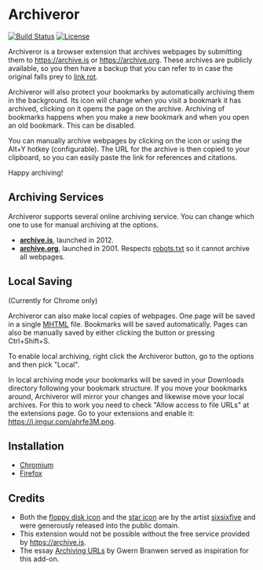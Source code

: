 # Archiveror

[![Build Status](https://travis-ci.org/rahiel/archiveror.svg?branch=master)](https://travis-ci.org/rahiel/archiveror)
[![License](https://img.shields.io/badge/License-GPLv3+-blue.svg)](https://github.com/rahiel/archiveror/blob/master/LICENSE.txt)

Archiveror is a browser extension that archives webpages by submitting them to
<https://archive.is> or <https://archive.org>. These archives are publicly
available, so you then have a backup that you can refer to in case the original
falls prey to [link rot](https://en.wikipedia.org/wiki/Link_rot).

Archiveror will also protect your bookmarks by automatically archiving them in
the background. Its icon will change when you visit a bookmark it has archived,
clicking on it opens the page on the archive. Archiving of bookmarks happens
when you make a new bookmark and when you open an old bookmark. This can be
disabled.

You can manually archive webpages by clicking on the icon or using the Alt+Y
hotkey (configurable). The URL for the archive is then copied to your clipboard,
so you can easily paste the link for references and citations.

Happy archiving!

## Archiving Services

Archiveror supports several online archiving service. You can change which one
to use for manual archiving at the options.

- [**archive.is**](https://archive.is), launched in 2012.
- [**archive.org**](https://archive.org/web/), launched in 2001. Respects
  [robots.txt](robot) so it cannot archive all webpages.

[robot]: https://en.wikipedia.org/wiki/Robots_exclusion_standard

## Local Saving
(Currently for Chrome only)

Archiveror can also make local copies of webpages. One page will be saved in a
single [MHTML](https://en.wikipedia.org/wiki/MHTML) file. Bookmarks will be
saved automatically. Pages can also be manually saved by either clicking the
button or pressing Ctrl+Shift+S.

To enable local archiving, right click the Archiveror button, go to the options
and then pick "Local".

In local archiving mode your bookmarks will be saved in your Downloads directory
following your bookmark structure. If you move your bookmarks around, Archiveror
will mirror your changes and likewise move your local archives. For this to work
you need to check "Allow access to file URLs" at the extensions page. Go to your
extensions and enable it: <https://i.imgur.com/ahrfe3M.png>.

## Installation

* [Chromium](https://chrome.google.com/webstore/detail/archiveror/cpjdnekhgjdecpmjglkcegchhiijadpb)
* [Firefox](https://addons.mozilla.org/firefox/addon/archiveror/)

## Credits

* Both the [floppy disk icon](floppy) and the [star icon](star) are by the
  artist [sixsixfive](https://sixsixfive.deviantart.com/) and were generously
  released into the public domain.
* This extension would not be possible without the free service provided by
  <https://archive.is>.
* The essay [Archiving URLs](http://www.gwern.net/Archiving%20URLs) by Gwern
  Branwen served as inspiration for this add-on.

[floppy]: https://openclipart.org/detail/211780/matt-icons_media-floppy-by-sixsixfive-211780
[star]: https://openclipart.org/detail/212371/rodentia-icons_help-about-by-sixsixfive-212371
